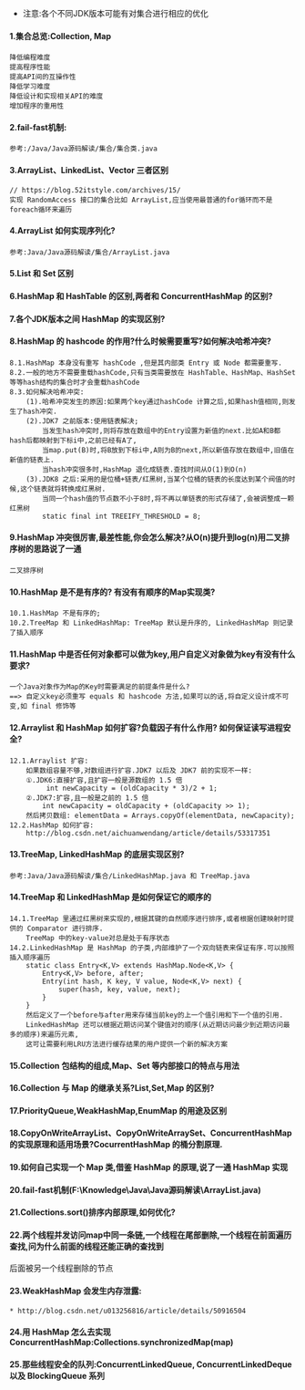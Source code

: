 * 注意:各个不同JDK版本可能有对集合进行相应的优化
#### 1.集合总览:Collection, Map
	降低编程难度
	提高程序性能
	提高API间的互操作性
	降低学习难度
	降低设计和实现相关API的难度
	增加程序的重用性
#### 2.fail-fast机制:
	参考:/Java/Java源码解读/集合/集合类.java
#### 3.ArrayList、LinkedList、Vector 三者区别
	// https://blog.52itstyle.com/archives/15/
	实现 RandomAccess 接口的集合比如 ArrayList,应当使用最普通的for循环而不是foreach循环来遍历
#### 4.ArrayList 如何实现序列化?
	参考:Java/Java源码解读/集合/ArrayList.java
#### 5.List 和 Set 区别
#### 6.HashMap 和 HashTable 的区别,两者和 ConcurrentHashMap 的区别?
#### 7.各个JDK版本之间 HashMap 的实现区别?
#### 8.HashMap 的 hashcode 的作用?什么时候需要重写?如何解决哈希冲突?
	8.1.HashMap 本身没有重写 hashCode ,但是其内部类 Entry 或 Node 都需要重写.
	8.2.一般的地方不需要重载hashCode,只有当类需要放在 HashTable、HashMap、HashSet 等等hash结构的集合时才会重载hashCode
	8.3.如何解决哈希冲突:
		(1).哈希冲突发生的原因:如果两个key通过hashCode 计算之后,如果hash值相同,则发生了hash冲突.
		(2).JDK7 之前版本:使用链表解决;
			当发生hash冲突时,则将存放在数组中的Entry设置为新值的next.比如A和B都hash后都映射到下标i中,之前已经有A了,
			当map.put(B)时,将B放到下标i中,A则为B的next,所以新值存放在数组中,旧值在新值的链表上.
			当hash冲突很多时,HashMap 退化成链表.查找时间从O(1)到O(n)
		(3).JDK8 之后:采用的是位桶+链表/红黑树,当某个位桶的链表的长度达到某个阀值的时候,这个链表就将转换成红黑树.
			当同一个hash值的节点数不小于8时,将不再以单链表的形式存储了,会被调整成一颗红黑树
			static final int TREEIFY_THRESHOLD = 8;
#### 9.HashMap 冲突很厉害,最差性能,你会怎么解决?从O(n)提升到log(n)用二叉排序树的思路说了一通
	二叉排序树
#### 10.HashMap 是不是有序的? 有没有有顺序的Map实现类? 
	10.1.HashMap 不是有序的;
	10.2.TreeMap 和 LinkedHashMap: TreeMap 默认是升序的, LinkedHashMap 则记录了插入顺序
#### 11.HashMap 中是否任何对象都可以做为key,用户自定义对象做为key有没有什么要求?
	一个Java对象作为Map的Key时需要满足的前提条件是什么?
	==> 自定义key必须重写 equals 和 hashcode 方法,如果可以的话,将自定义设计成不可变,如 final 修饰等
#### 12.Arraylist 和 HashMap 如何扩容?负载因子有什么作用? 如何保证读写进程安全?
	12.1.Arraylist 扩容:
		如果数组容量不够,对数组进行扩容.JDK7 以后及 JDK7 前的实现不一样:
		①.JDK6:直接扩容,且扩容一般是源数组的 1.5 倍
			 int newCapacity = (oldCapacity * 3)/2 + 1;
		②.JDK7:扩容,且一般是之前的 1.5 倍
			int newCapacity = oldCapacity + (oldCapacity >> 1);
		然后拷贝数组: elementData = Arrays.copyOf(elementData, newCapacity);
	12.2.HashMap 如何扩容:
		http://blog.csdn.net/aichuanwendang/article/details/53317351
#### 13.TreeMap, LinkedHashMap 的底层实现区别? 
	参考:Java/Java源码解读/集合/LinkedHashMap.java 和 TreeMap.java
#### 14.TreeMap 和 LinkedHashMap 是如何保证它的顺序的
	14.1.TreeMap 里通过红黑树来实现的,根据其键的自然顺序进行排序,或者根据创建映射时提供的 Comparator 进行排序.
		TreeMap 中的key-value对总是处于有序状态
	14.2.LinkedHashMap 是 HashMap 的子类,内部维护了一个双向链表来保证有序.可以按照插入顺序遍历
		static class Entry<K,V> extends HashMap.Node<K,V> {
	        Entry<K,V> before, after;
	        Entry(int hash, K key, V value, Node<K,V> next) {
	            super(hash, key, value, next);
	        }
	    }
	    然后定义了一个before与after用来存储当前key的上一个值引用和下一个值的引用.
	    LinkedHashMap 还可以根据近期访问某个键值对的顺序(从近期访问最少到近期访问最多的顺序)来遍历元素,
	    这可让需要利用LRU方法进行缓存结果的用户提供一个新的解决方案
#### 15.Collection 包结构的组成,Map、Set 等内部接口的特点与用法
#### 16.Collection 与 Map 的继承关系?List,Set,Map 的区别?
#### 17.PriorityQueue,WeakHashMap,EnumMap 的用途及区别
#### 18.CopyOnWriteArrayList、CopyOnWriteArraySet、ConcurrentHashMap 的实现原理和适用场景?CocurrentHashMap 的桶分割原理.
#### 19.如何自己实现一个 Map 类,借鉴 HashMap 的原理,说了一通 HashMap 实现
#### 20.fail-fast机制(F:\Knowledge\Java\Java源码解读\ArrayList.java)
#### 21.Collections.sort()排序内部原理,如何优化?
#### 22.两个线程并发访问map中同一条链,一个线程在尾部删除,一个线程在前面遍历查找,问为什么前面的线程还能正确的查找到
后面被另一个线程删除的节点
#### 23.WeakHashMap 会发生内存泄露:
	* http://blog.csdn.net/u013256816/article/details/50916504
#### 24.用 HashMap 怎么去实现 ConcurrentHashMap:Collections.synchronizedMap(map)
#### 25.那些线程安全的队列:ConcurrentLinkedQueue, ConcurrentLinkedDeque 以及 BlockingQueue 系列









